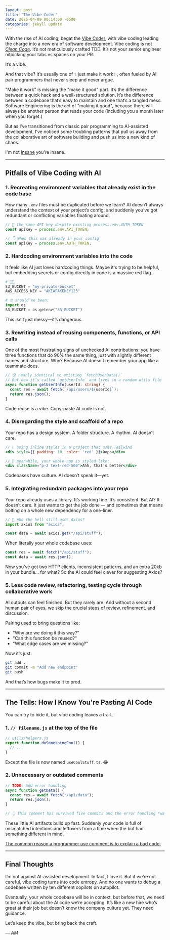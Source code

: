 ```yaml
---
layout: post
title: "The Vibe Coder"
date: 2025-04-09 00:14:00 -0500
categories: jekyll update
---
```


With the rise of AI coding, begat the [Vibe Coder](https://serce.me/posts/2025-31-03-there-is-no-vibe-engineering), with vibe coding leading the charge into a new era of software development. Vibe coding is not [_Clean Code_](https://www.amazon.com/Clean-Code-Handbook-Software-Craftsmanship/dp/0132350882). It’s not meticulously crafted TDD. It’s not your senior engineer nitpicking your tabs vs spaces on your PR.

It’s a vibe.

And that vibe? It’s usually one of ✨just make it work✨, often fueled by AI pair programmers that never sleep and never argue.

"Make it work" is missing the "make it good" part. It’s the difference between a quick hack and a well-structured solution. It’s the difference between a codebase that’s easy to maintain and one that’s a tangled mess. Software Engineering is the act of "making it good", because there will always be another person that reads your code (including you a month later when you forget.)

But as I’ve transitioned from classic pair programming to AI-assisted development, I’ve noticed some troubling patterns that pull us away from the collaborative art of software building and push us into a new kind of chaos.

I'm not [Insane](https://0x1.pt/2025/04/06/the-insanity-of-being-a-software-engineer/) you're insane.

---

## Pitfalls of Vibe Coding with AI

### 1. Recreating environment variables that already exist in the code base

How many `.env` files must be duplicated before we learn? AI doesn’t always understand the context of your project’s config, and suddenly you’ve got redundant or conflicting variables floating around.

```js
// 😬 the same API key despite existing process.env.AUTH_TOKEN
const apiKey = process.env.API_TOKEN;

// 👇 When this was already in your config
const apiKey = process.env.AUTH_TOKEN;
```

### 2. Hardcoding environment variables into the code

It feels like AI just loves hardcoding things. Maybe it's trying to be helpful, but embedding secrets or config directly in code is a massive red flag.

```python
# 😵‍💫
S3_BUCKET = "my-private-bucket"
AWS_ACCESS_KEY = "AKIAFAKEKEY123"

# 🤓 should’ve been:
import os
S3_BUCKET = os.getenv("S3_BUCKET")
```

This isn’t just messy—it’s dangerous.

### 3. Rewriting instead of reusing components, functions, or API calls

One of the most frustrating signs of unchecked AI contributions: you have three functions that do 90% the same thing, just with slightly different names and structure. Why? Because AI doesn’t remember your app like a teammate does.

```ts
// 😓 nearly identical to existing `fetchUserData()`
// But now it’s called `getUserInfo` and lives in a random utils file
async function getUserInfo(userId: string) {
  const res = await fetch(`/api/users/${userId}`);
  return res.json();
}
```

Code reuse is a vibe. Copy-paste AI code is not.

### 4. Disregarding the style and scaffold of a repo

Your repo has a design system. A folder structure. A rhythm. AI doesn’t care.

```jsx
// 😬 using inline styles in a project that uses Tailwind
<div style={{ padding: 10, color: 'red' }}>Oops</div>

// 🧠 meanwhile, your whole app is styled like:
<div className="p-2 text-red-500">Ahh, that's better</div>
```

Codebases have culture. AI doesn’t speak it—yet.

### 5. Integrating redundant packages into your repo

Your repo already uses a library. It’s working fine. It’s consistent. But AI? It doesn’t care. It just wants to get the job done — and sometimes that means bolting on a whole new dependency for a one-liner.

```js
// 😬 Who the hell still uses Axios?
import axios from "axios";

const data = await axios.get("/api/stuff");
```

When literally your whole codebase uses:

```ts
const res = await fetch("/api/stuff");
const data = await res.json();
```

Now you’ve got two HTTP clients, inconsistent patterns, and an extra 20kb in your bundle... for what? So the AI could feel clever for suggesting Axios?

### 5. Less code review, refactoring, testing cycle through collaborative work

AI outputs can feel finished. But they rarely are. And without a second human pair of eyes, we skip the crucial steps of review, refinement, and discussion.

Pairing used to bring questions like:

- "Why are we doing it this way?"
- "Can this function be reused?"
- "What edge cases are we missing?"

Now it’s just:

```bash
git add .
git commit -m "Add new endpoint"
git push
```

And that’s how bugs make it to prod.

---

## The Tells: How I Know You're Pasting AI Code

You can try to hide it, but vibe coding leaves a trail...

### 1. `// filename.js` at the top of the file

```js
// utils/helpers.js
export function doSomethingCool() {
  // ...
}
```

Except the file is now named `useCoolStuff.ts`. 😂

### 2. Unnecessary or outdated comments

```ts
// TODO: Add error handling
async function getData() {
  const res = await fetch("/api/data");
  return res.json();
}

// 👆 This comment has survived five commits and the error handling *was* added four days ago.
```

These little AI artifacts build up fast. Suddenly your code is full of mismatched intentions and leftovers from a time when the bot had something different in mind.

[The common reason a programmer use comment is to explain a bad code.](https://medium.com/codex/clean-code-comments-833e11a706dc)

---

## Final Thoughts

I’m not against AI-assisted development. In fact, I love it. But if we’re not careful, vibe coding turns into code entropy. And no one wants to debug a codebase written by ten different copilots on autopilot.

Eventually, your whole codebase will be in context, but before that, we need to be careful about the AI code we’re accepting. It’s like a new hire who’s great at their job but doesn’t know the company culture yet. They need guidance.

Let’s keep the vibe, but bring back the craft.

—
_AM_
